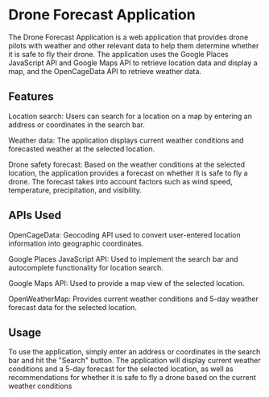 # Drone Forecast Application

The Drone Forecast Application is a web application that provides drone pilots with weather and other relevant data to help them determine whether it is safe to fly their drone. The application uses the Google Places JavaScript API and Google Maps API to retrieve location data and display a map, and the OpenCageData API to retrieve weather data.


## Features

Location search: Users can search for a location on a map by entering an address or coordinates in the search bar. 

Weather data: The application displays current weather conditions and forecasted weather at the selected location. 

Drone safety forecast: Based on the weather conditions at the selected location, the application provides a forecast on whether it is safe to fly a drone. The forecast takes into account factors such as wind speed, temperature, precipitation, and visibility.

## APIs Used

OpenCageData: Geocoding API used to convert user-entered location information into geographic coordinates.

Google Places JavaScript API: Used to implement the search bar and autocomplete functionality for location search.

Google Maps API: Used to provide a map view of the selected location.

OpenWeatherMap: Provides current weather conditions and 5-day weather forecast data for the selected location.


## Usage
To use the application, simply enter an address or coordinates in the search bar and hit the "Search" button. The application will display current weather conditions and a 5-day forecast for the selected location, as well as recommendations for whether it is safe to fly a drone based on the current weather conditions